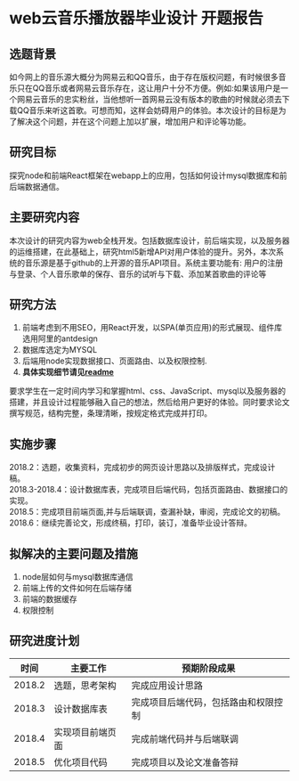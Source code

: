 # web云音乐播放器毕业设计 开题报告
## 选题背景
如今网上的音乐源大概分为网易云和QQ音乐，由于存在版权问题，有时候很多音乐只在QQ音乐或者网易云音乐存在，这让用户十分不方便。例如:如果该用户是一个网易云音乐的忠实粉丝，当他想听一首网易云没有版本的歌曲的时候就必须去下载QQ音乐来听这首歌。可想而知，这样会妨碍用户的体验。本次设计的目标是为了解决这个问题，并在这个问题上加以扩展，增加用户和评论等功能。
## 研究目标
探究node和前端React框架在webapp上的应用，包括如何设计mysql数据库和前后端数据通信。
## 主要研究内容
本次设计的研究内容为web全栈开发。包括数据库设计，前后端实现，以及服务器的运维搭建，在此基础上，研究html5新增API对用户体验的提升。另外，本次系统的音乐源是基于github的上开源的音乐API项目。系统主要功能有: 用户的注册与登录、个人音乐歌单的保存、音乐的试听与下载、添加某首歌曲的评论等
## 研究方法
1. 前端考虑到不用SEO，用React开发，以SPA(单页应用)的形式展现、组件库选用阿里的antdesign
2. 数据库选定为MYSQL
3. 后端用node实现数据接口、页面路由、以及权限控制.
4. **具体实现细节请见[readme](https://github.com/zhoushaotian/music-server/blob/master/README.md)**

要求学生在一定时间内学习和掌握html、css、JavaScript、mysql以及服务器的搭建，并且设计过程能够融入自己的想法，然后给用户更好的体验。同时要求论文撰写规范，结构完整，条理清晰，按规定格式完成并打印。
## 实施步骤
2018.2：选题，收集资料，完成初步的网页设计思路以及排版样式，完成设计稿。  
2018.3-2018.4：设计数据库表，完成项目后端代码，包括页面路由、数据接口的实现。  
2018.5：完成项目前端页面,并与后端联调，查漏补缺，审阅，完成论文的初稿。  
2018.6：继续完善论文，形成终稿，打印，装订，准备毕业设计答辩。  
## 拟解决的主要问题及措施
1. node层如何与mysql数据库通信
2. 前端上传的文件如何在后端存储
3. 前端的数据缓存
4. 权限控制
## 研究进度计划
时间|主要工作|预期阶段成果
-|-|-|
2018.2|选题，思考架构|完成应用设计思路
2018.3|设计数据库表|完成项目后端代码，包括路由和权限控制
2018.4|实现项目前端页面|完成前端代码并与后端联调
2018.5|优化项目代码|完成项目以及论文准备答辩

